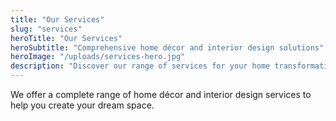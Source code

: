 ```yaml
---
title: "Our Services"
slug: "services"
heroTitle: "Our Services"
heroSubtitle: "Comprehensive home décor and interior design solutions"
heroImage: "/uploads/services-hero.jpg"
description: "Discover our range of services for your home transformation needs."
---
```


We offer a complete range of home décor and interior design services to help you create your dream space.
